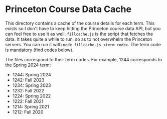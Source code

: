 # Princeton Course Data Cache
This directory contains a cache of the course details for each term. This exists so I don't have to keep hitting the Princeton course data API, but you can feel free to use it as well. `fillcache.js` is the script that fetches the data. It takes quite a while to run, so as to not overwhelm the Princeton servers. You can run it with `node fillcache.js <term code>`. The term code is mandatory (find codes below).

The files correspond to their term codes. For example, 1244 corresponds to the Spring 2024 term:
- 1244: Spring 2024
- 1242: Fall 2023
- 1234: Spring 2023
- 1232: Fall 2022
- 1224: Spring 2022
- 1222: Fall 2021
- 1214: Spring 2021
- 1212: Fall 2020